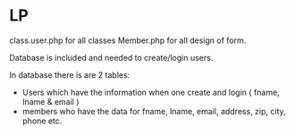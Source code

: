 # LP
class.user.php for all classes
Member.php for all design of form.


Database is included and needed to create/login users.


In database there is are 2 tables: 
 - Users which have the information when one create and login ( fname, lname & email )
 - members who have the data for fname, lname, email, address, zip, city, phone etc.
